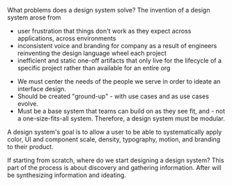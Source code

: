 What problems does a design system solve?
The invention of a design system arose from

- user frustration that things don't work as they expect across applications, across environments
- inconsistent voice and branding for company as a result of engineers reinventing the design language wheel each project
- inefficient and static one-off artifacts that only live for the lifecycle of a specific project rather than available for an entire org

* We must center the needs of the people we serve in order to ideate an interface design.
* Should be created "ground-up" - with use cases and as use cases evolve.
* Must be a base system that teams can build on as they see fit, and - not a one-size-fits-all system. Therefore, a design system must be modular.

A design system's goal is to allow a user to be able to systematically apply color, UI and component scale, density, typography, motion, and branding to their product.

If starting from scratch, where do we start designing a design system? This part of the process is about discovery and gathering information. After will be synthesizing information and ideating.
